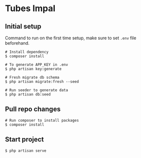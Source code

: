 # Tubes Impal

## Initial setup
Command to run on the first time setup, make sure to set `.env` file beforehand.
```shell
# Install dependency
$ composer install

# To generate APP_KEY in .env
$ php artisan key:generate

# Fresh migrate db schema
$ php artisan migrate:fresh --seed

# Run seeder to generate data
$ php artisan db:seed
```

## Pull repo changes
```shell
# Run composer to install packages
$ composer install
```

## Start project
```shell
$ php artisan serve
```